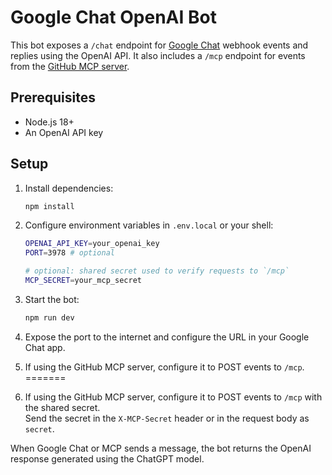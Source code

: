 # Google Chat OpenAI Bot

This bot exposes a `/chat` endpoint for [Google Chat](https://developers.google.com/chat) webhook events and replies using the OpenAI API.
It also includes a `/mcp` endpoint for events from the [GitHub MCP server](https://github.com/github/github-mcp-server).

## Prerequisites

- Node.js 18+
- An OpenAI API key

## Setup

1. Install dependencies:
   ```bash
   npm install
   ```
2. Configure environment variables in `.env.local` or your shell:
   ```bash
   OPENAI_API_KEY=your_openai_key
   PORT=3978 # optional

   # optional: shared secret used to verify requests to `/mcp`
   MCP_SECRET=your_mcp_secret

   ```
3. Start the bot:
   ```bash
   npm run dev
   ```
4. Expose the port to the internet and configure the URL in your Google Chat app.

5. If using the GitHub MCP server, configure it to POST events to `/mcp`.
=======
5. If using the GitHub MCP server, configure it to POST events to `/mcp` with the shared secret.  
   Send the secret in the `X-MCP-Secret` header or in the request body as `secret`.


When Google Chat or MCP sends a message, the bot returns the OpenAI response generated using the ChatGPT model.
